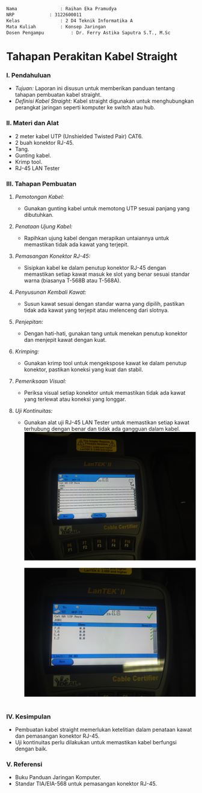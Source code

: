     Nama		        : Raihan Eka Pramudya
    NRP		        : 3122600011
    Kelas		        : 2 D4 Teknik Informatika A
    Mata Kuliah	        : Konsep Jaringan
    Dosen Pengampu	        : Dr. Ferry Astika Saputra S.T., M.Sc
    
#  Tahapan Perakitan Kabel Straight
### I. Pendahuluan
   - *Tujuan:* Laporan ini disusun untuk memberikan panduan tentang tahapan pembuatan kabel straight.
   - *Definisi Kabel Straight:* Kabel straight digunakan untuk menghubungkan perangkat jaringan seperti komputer ke switch atau hub.

### II. Materi dan Alat
   - 2 meter kabel UTP (Unshielded Twisted Pair) CAT6.
   - 2 buah konektor RJ-45.
   - Tang.
   - Gunting kabel.
   - Krimp tool.
   - RJ-45 LAN Tester

### III. Tahapan Pembuatan

1. *Pemotongan Kabel:*
   - Gunakan gunting kabel untuk memotong UTP sesuai panjang yang dibutuhkan.

2. *Penataan Ujung Kabel:*
   - Rapihkan ujung kabel dengan merapikan untaiannya untuk memastikan tidak ada kawat yang terjepit.

3. *Pemasangan Konektor RJ-45:*
   - Sisipkan kabel ke dalam penutup konektor RJ-45 dengan memastikan setiap kawat masuk ke slot yang benar sesuai standar warna (biasanya T-568B atau T-568A).

4. *Penyusunan Kembali Kawat:*
   - Susun kawat sesuai dengan standar warna yang dipilih, pastikan tidak ada kawat yang terjepit atau melenceng dari slotnya.

5. *Penjepitan:*
   - Dengan hati-hati, gunakan tang untuk menekan penutup konektor dan menjepit kawat dengan kuat.

6. *Krimping:*
   - Gunakan krimp tool untuk mengekspose kawat ke dalam penutup konektor, pastikan koneksi yang kuat dan stabil.

7. *Pemeriksaan Visual:*
   - Periksa visual setiap konektor untuk memastikan tidak ada kawat yang terlewat atau koneksi yang longgar.

8. *Uji Kontinuitas:*
   - Gunakan alat uji RJ-45 LAN Tester untuk memastikan setiap kawat terhubung dengan benar dan tidak ada gangguan dalam kabel.
<img src="assets/tes1.jpg"><br><br>
<img src="assets/tes2.jpg"><br><br>
### IV. Kesimpulan
   - Pembuatan kabel straight memerlukan ketelitian dalam penataan kawat dan pemasangan konektor RJ-45.
   - Uji kontinuitas perlu dilakukan untuk memastikan kabel berfungsi dengan baik.

### V. Referensi
   - Buku Panduan Jaringan Komputer.
   - Standar TIA/EIA-568 untuk pemasangan konektor RJ-45.

